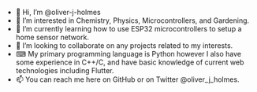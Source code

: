 - 👋 Hi, I’m @oliver-j-holmes
- 👀 I’m interested in Chemistry, Physics, Microcontrollers, and Gardening.
- 🌱 I’m currently learning how to use ESP32 microcontrollers to setup a home sensor network.
- 🧪 I’m looking to collaborate on any projects related to my interests.
- ⌨ My primary programming language is Python however I also have some experience in C++/C, and have basic knowledge of current web technologies including Flutter.
- 📫 You can reach me here on GitHub or on Twitter @oliver_j_holmes.
